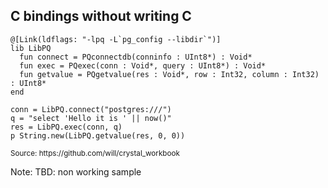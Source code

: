 ## C bindings without writing C

```playground
@[Link(ldflags: "-lpq -L`pg_config --libdir`")]
lib LibPQ
  fun connect = PQconnectdb(conninfo : UInt8*) : Void*
  fun exec = PQexec(conn : Void*, query : UInt8*) : Void*
  fun getvalue = PQgetvalue(res : Void*, row : Int32, column : Int32) : UInt8*
end

conn = LibPQ.connect("postgres:///")
q = "select 'Hello it is ' || now()"
res = LibPQ.exec(conn, q)
p String.new(LibPQ.getvalue(res, 0, 0))
```

<small>
Source: https://github.com/will/crystal_workbook
</small>

Note:
TBD: non working sample
